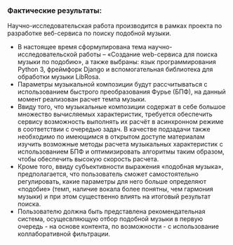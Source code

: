 ### Фактические результаты:

Научно-исследовательская работа производится в рамках проекта по разработке веб-сервиса по поиску подобной музыки.

* В настоящее время сформулирована тема научно-исследовательской работы – «Создание web-сервиса для поиска музыки по подобию», а также выбраны: язык программирования Python 3, фреймфорк Django и вспомогательная библиотека для обработки музыки LibRosa.
* Параметры музыкальной композиции будут рассчитываться с использованием быстрого преобразования Фурье (БПФ), на данный момент реализован расчет темпа музыки.
* Ввиду того, что музыкальные композиции содержат в себе большое множество вычисляемых характеристик, требуется обеспечить сервису возможность выполнять их расчёт в асинхронном режиме в соответствии с очередью задач. В качестве подзадачи также необходимо по имеющимся в открытом доступе материалам изучить возможные методы расчета музыкальных характеристик с использованием БПФ и оптимизировать алгоритмы таким образом, чтобы обеспечить высокую скорость расчета.
* Кроме того, ввиду субъективности выражения «подобная музыка», предполагается, что пользователь сможет самостоятельно регулировать, какие параметры для него больше определяют «подобие» (темп, наличие вокала более понятны, чем гармония музыки) и при этом существенно влиять на итоговый результат поиска.
* Пользователю должна быть представлена рекомендательная система, осущесвляющую отбор подобной музыки в первую очередь - на основе контента, по возможности - с использование коллаборативной фильтрации.
